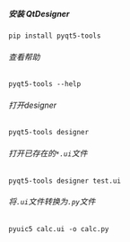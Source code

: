 ##### 安装 QtDesigner
`pip install pyqt5-tools`

###### 查看帮助
`pyqt5-tools --help`

###### 打开designer
`pyqt5-tools designer`

###### 打开已存在的`*.ui`文件
`pyqt5-tools designer test.ui`

###### 将`.ui`文件转换为`.py`文件
`pyuic5 calc.ui -o calc.py`